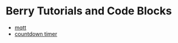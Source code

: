 # Berry Tutorials and Code Blocks

* [mqtt](mqtt/README.md)
* [countdown timer](countdown/README.md)
